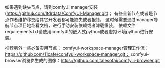 如果遇到缺失节点，请到comfyUI manager安装(https://github.com/ltdrdata/ComfyUI-Manager.git)；
有些全新节点或者是节点作者维护移交给其它开发者都可能缺失或者报错，
这时候需要通过manager导航节点项目地址看文档，进行手动安装依赖或者卸载重装，
依赖文件requirements.txt请使用comfyUI的嵌入式python或者虚拟环境python进行安装。

推荐另外一些必备实用节点：
comfyui-workspace-manager管理工作流：https://github.com/11cafe/comfyui-workspace-manager.git；
comfyui-browser浏览你生成的图像：https://github.com/talesofai/comfyui-browser.git

